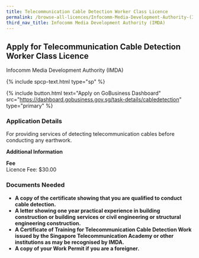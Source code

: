 ```yaml
---
title: Telecommunication Cable Detection Worker Class Licence
permalink: /browse-all-licences/Infocomm-Media-Development-Authority-(IMDA)/Telecommunication-Cable-Detection-Worker-Class-Licence
third_nav_title: Infocomm Media Development Authority (IMDA)
---
```


## Apply for Telecommunication Cable Detection Worker Class Licence

Infocomm Media Development Authority (IMDA)

{% include spcp-text.html type="sp" %}

{% include button.html text="Apply on GoBusiness Dashboard" src="https://dashboard.gobusiness.gov.sg/task-details/cabledetection" type="primary" %}

<H3>Application Details</H3>

<p>For providing services of detecting telecommunication cables before conducting any earthwork.</p>

<strong>Additional Information</strong>

<p><strong>Fee</strong><br />Licence Fee: $30.00</p>

<H3>Documents Needed</H3>

<ul>
<li><strong>A copy of the certificate showing that you are qualified to conduct cable detection.</strong></li>
<li><strong>A letter showing one year practical experience in building construction or building services or civil engineering or structural engineering construction.</strong></li>
<li><strong>A Certificate of Training for Telecommunication Cable Detection Work issued by the Singapore Telecommunication Academy or other institutions as may be recognised by IMDA.</strong></li>
<li><strong>A copy of your Work Permit if you are a foreigner.</strong></li>
</ul>

